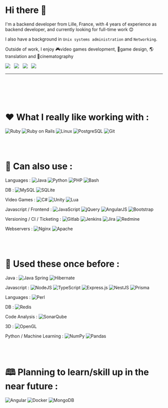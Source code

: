 # Hi there 👋
I'm a backend developer from Lille, France, with 4 years of experience as backend developer, and currently looking for full-time work 😊

I also have a background in `Unix systems administration` and `Networking`.

Outside of work, I enjoy 🎮video games development, 🧩game design, 🌎translation and 🎥cinematography

<a href="https://github.com/vincent-clipet/vincent-clipet/blob/main/files/Vincent%20Clipet%20-%20D%C3%A9veloppeur%20Backend.pdf"><img src="https://img.shields.io/badge/CV%20-%20Resume-ea580f?style=flat-square" /></a>&nbsp;&nbsp;
<a target="_blank" href="https://www.linkedin.com/in/vincent-clipet-044721260/"><img src="https://img.shields.io/badge/linkedin-%230077B5.svg?&style=flat-square&logo=linkedin&logoColor=white" /></a>&nbsp;&nbsp;
<a target="_blank" href="https://twitter.com/VClipet"><img src="https://img.shields.io/badge/twitter-%231DA1F2.svg?&style=flat-square&logo=twitter&logoColor=white" /></a>&nbsp;&nbsp;
<a href="mailto:vincent.clipet.7@gmail.com"><img src="https://img.shields.io/badge/gmail-%23D14836.svg?&style=flat-square&logo=gmail&logoColor=white" /></a>&nbsp;&nbsp;

<hr><br><br><br><br>



# ❤️ What I really like working with :

![Ruby](https://img.shields.io/badge/Ruby-CC342D?style=for-the-badge&logo=ruby&logoColor=white)
![Ruby on Rails](https://img.shields.io/badge/Ruby_on_Rails-CC0000?style=for-the-badge&logo=ruby-on-rails&logoColor=white)
![Linux](https://img.shields.io/badge/Linux-FCC624?style=for-the-badge&logo=linux&logoColor=black)
![PostgreSQL](https://img.shields.io/badge/PostgreSQL-316192?style=for-the-badge&logo=postgresql&logoColor=white)
![Git](https://img.shields.io/badge/GIT-E44C30?style=for-the-badge&logo=git&logoColor=white)

<br><br>



# 🔧 Can also use :

Languages :
![Java](https://img.shields.io/badge/Java-ED8B00?style=flat-square&logo=openjdk&logoColor=white)
![Python](https://img.shields.io/badge/Python-3776AB?style=flat-square&logo=python&logoColor=white)
![PHP](https://img.shields.io/badge/PHP-777BB4?style=flat-square&logo=php&logoColor=white)
![Bash](https://img.shields.io/badge/Shell_Script-121011?style=flat-square&logo=gnu-bash&logoColor=white)

DB :
![MySQL](https://img.shields.io/badge/MySQL-00000F?style=flat-square&logo=mysql&logoColor=white)
![SQLite](https://img.shields.io/badge/SQLite-07405E?style=flat-square&logo=sqlite&logoColor=white)

Video Games :
![C#](https://img.shields.io/badge/C%23-239120?style=flat-square&logo=c-sharp&logoColor=white)
![Unity](https://img.shields.io/badge/unity-%23000000.svg?style=flat-square&logo=unity&logoColor=white)
![Lua](https://img.shields.io/badge/Lua-2C2D72?style=flat-square&logo=lua&logoColor=white)

Javascript / Frontend :
![JavaScript](https://img.shields.io/badge/JavaScript-F7DF1E?style=flat-square&logo=JavaScript&logoColor=white)
![jQuery](https://img.shields.io/badge/jQuery-0769AD?style=flat-square&logo=jquery&logoColor=white)
![AngularJS](https://img.shields.io/badge/AngularJS-E23237?style=flat-square&logo=angularjs&logoColor=white)
![Bootstrap](https://img.shields.io/badge/bootstrap-%238511FA.svg?style=flat-square&logo=bootstrap&logoColor=white)

Versioning / CI / Ticketing :
![Gitlab](https://img.shields.io/badge/GitLab-330F63?style=flat-square&logo=gitlab&logoColor=white)
![Jenkins](https://img.shields.io/badge/Jenkins-D24939?style=flat-square&logo=Jenkins&logoColor=white)
![Jira](https://img.shields.io/badge/Jira-0052CC?style=flat-square&logo=Jira&logoColor=white)
![Redmine](https://img.shields.io/badge/Redmine-d94a3a?style=flat-square&logo=redmine&logoColor=white)

Webservers :
![Nginx](https://img.shields.io/badge/nginx-%23009639.svg?style=flat-square&logo=nginx&logoColor=white)
![Apache](https://img.shields.io/badge/apache-%23D42029.svg?style=flat-square&logo=apache&logoColor=white)

<br><br>



# 🔨 Used these once before :

Java :
![Java Spring](https://img.shields.io/badge/Spring-6DB33F?style=flat-square&logo=spring&logoColor=white)
![Hibernate](https://img.shields.io/badge/Hibernate-59666C?style=flat-square&logo=Hibernate&logoColor=white)

Javascript :
![NodeJS](https://img.shields.io/badge/Node.js-43853D?style=flat-square&logo=node.js&logoColor=white)
![TypeScript](https://img.shields.io/badge/TypeScript-007ACC?style=flat-square&logo=typescript&logoColor=white)
![Express.js](https://img.shields.io/badge/express.js-%23404d59.svg?style=flat-square&logo=express&logoColor=%2361DAFB)
![NestJS](https://img.shields.io/badge/nestjs-%23E0234E.svg?style=flat-square&logo=nestjs&logoColor=white)
![Prisma](https://img.shields.io/badge/Prisma-3982CE?style=flat-square&logo=Prisma&logoColor=white)

Languages :
![Perl](https://img.shields.io/badge/Perl-39457E?style=flat-square&logo=perl&logoColor=white)

DB :
![Redis](https://img.shields.io/badge/redis-%23DD0031.svg?&style=flat-square&logo=redis&logoColor=white)

Code Analysis :
![SonarQube](https://img.shields.io/badge/SonarQube-black?style=flat-square&logo=sonarqube&logoColor=4E9BCD)

3D :
![OpenGL](https://img.shields.io/badge/OpenGL-%23FFFFFF.svg?style=flat-square&logo=opengl)

Python / Machine Learning :
![NumPy](https://img.shields.io/badge/numpy-%23013243.svg?style=flat-square&logo=numpy&logoColor=white)
![Pandas](https://img.shields.io/badge/pandas-%23150458.svg?style=flat-square&logo=pandas&logoColor=white)

<br><br>



# 🕮 Planning to learn/skill up in the near future :
![Angular](https://img.shields.io/badge/angular-%23DD0031.svg?style=flat-square&logo=angular&logoColor=white)
![Docker](https://img.shields.io/badge/docker-%230db7ed.svg?style=flat-square&logo=docker&logoColor=white)
![MongoDB](https://img.shields.io/badge/MongoDB-%234ea94b.svg?style=flat-square&logo=mongodb&logoColor=white)

<br><br>


<!-- <details>
  <summary><b>Folding menu</b></summary>
</details> -->
